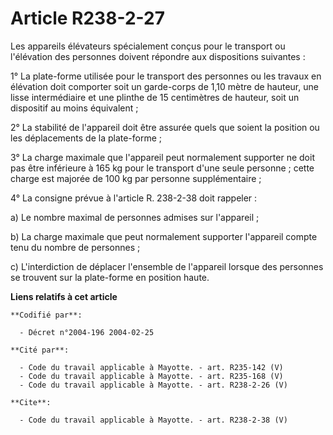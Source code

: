 # Article R238-2-27

Les appareils élévateurs spécialement conçus pour le transport ou l'élévation des personnes doivent répondre aux dispositions
suivantes : 

1° La plate-forme utilisée pour le transport des personnes ou les travaux en élévation doit comporter soit un garde-corps de
1,10 mètre de hauteur, une lisse intermédiaire et une plinthe de 15 centimètres de hauteur, soit un dispositif au moins
équivalent ; 

2° La stabilité de l'appareil doit être assurée quels que soient la position ou les déplacements de la plate-forme ; 

3° La charge maximale que l'appareil peut normalement supporter ne doit pas être inférieure à 165 kg pour le transport d'une
seule personne ; cette charge est majorée de 100 kg par personne supplémentaire ; 

4° La consigne prévue à l'article R. 238-2-38 doit rappeler : 

a) Le nombre maximal de personnes admises sur l'appareil ; 

b) La charge maximale que peut normalement supporter l'appareil compte tenu du nombre de personnes ; 

c) L'interdiction de déplacer l'ensemble de l'appareil lorsque des personnes se trouvent sur la plate-forme en position
haute.

**Liens relatifs à cet article**

	**Codifié par**:

	  - Décret n°2004-196 2004-02-25

	**Cité par**:

	  - Code du travail applicable à Mayotte. - art. R235-142 (V)
	  - Code du travail applicable à Mayotte. - art. R235-168 (V)
	  - Code du travail applicable à Mayotte. - art. R238-2-26 (V)

	**Cite**:

	  - Code du travail applicable à Mayotte. - art. R238-2-38 (V)

